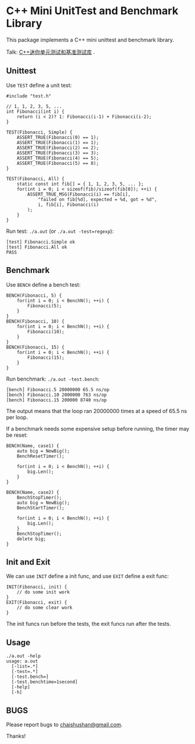 # C++ Mini UnitTest and Benchmark Library

This package implements a C++ mini unittest and benchmark library.

Talk: [C++迷你单元测试和基准测试库](http://chai2010-talks.appspot.com/chai2010.talks/chai2010-cc-mini-test-intro.slide) .

## Unittest

Use `TEST` define a unit test:

	#include "test.h"

	// 1, 1, 2, 3, 5, ...
	int Fibonacci(int i) {
		return (i < 2)? 1: Fibonacci(i-1) + Fibonacci(i-2);
	}

	TEST(Fibonacci, Simple) {
		ASSERT_TRUE(Fibonacci(0) == 1);
		ASSERT_TRUE(Fibonacci(1) == 1);
		ASSERT_TRUE(Fibonacci(2) == 2);
		ASSERT_TRUE(Fibonacci(3) == 3);
		ASSERT_TRUE(Fibonacci(4) == 5);
		ASSERT_TRUE(Fibonacci(5) == 8);
	}

	TEST(Fibonacci, All) {
		static const int fib[] = { 1, 1, 2, 3, 5, ... };
		for(int i = 0; i < sizeof(fib)/sizeof(fib[0]); ++i) {
			ASSERT_TRUE_MSG(Fibonacci(i) == fib[i],
				"failed on fib[%d], expected = %d, got = %d",
				i, fib[i], Fibonacci(i)
			);
		}
	}

Run test: `./a.out` (or `./a.out -test=regexp`):

	[test] Fibonacci.Simple ok
	[test] Fibonacci.All ok
	PASS


## Benchmark

Use `BENCH` define a bench test:

	BENCH(Fibonacci, 5) {
		for(int i = 0; i < BenchN(); ++i) {
			Fibonacci(5);
		}
	}
	BENCH(Fibonacci, 10) {
		for(int i = 0; i < BenchN(); ++i) {
			Fibonacci(10);
		}
	}
	BENCH(Fibonacci, 15) {
		for(int i = 0; i < BenchN(); ++i) {
			Fibonacci(15);
		}
	}

Run benchmark: `./a.out -test.bench`:

	[bench] Fibonacci.5 20000000 65.5 ns/op
	[bench] Fibonacci.10 2000000 763 ns/op
	[bench] Fibonacci.15 200000 8740 ns/op

The output means that the loop ran 20000000 times at a speed of 65.5 ns per loop.

If a benchmark needs some expensive setup before running, the timer may be reset:

	BENCH(Name, case1) {
		auto big = NewBig();
		BenchResetTimer();

		for(int i = 0; i < BenchN(); ++i) {
			big.Len();
		}
	}

	BENCH(Name, case2) {
		BenchStopTimer();
		auto big = NewBig();
		BenchStartTimer();

		for(int i = 0; i < BenchN(); ++i) {
			big.Len();
		}
		BenchStopTimer();
		delete big;
	}


## Init and Exit

We can use `INIT` define a init func, and use `EXIT` define a exit func:

	INIT(Fibonacci, init) {
		// do some init work
	}
	EXIT(Fibonacci, exit) {
		// do some clear work
	}

The init funcs run before the tests, the exit funcs run after the tests.

## Usage

	./a.out -help
	usage: a.out
	  [-list=.*]
	  [-test=.*]
	  [-test.bench=]
	  [-test.benchtime=1second]
	  [-help]
	  [-h]

## BUGS

Please report bugs to <chaishushan@gmail.com>.

Thanks!

